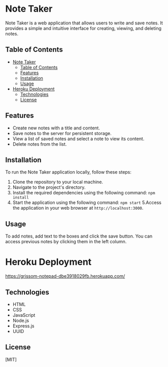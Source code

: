 # Note Taker

Note Taker is a web application that allows users to write and save notes. It provides a simple and intuitive interface for creating, viewing, and deleting notes.

## Table of Contents

- [Note Taker](#note-taker)
  - [Table of Contents](#table-of-contents)
  - [Features](#features)
  - [Installation](#installation)
  - [Usage](#usage)
- [Heroku Deployment](#heroku-deployment)
  - [Technologies](#technologies)
  - [License](#license)

## Features

- Create new notes with a title and content.
- Save notes to the server for persistent storage.
- View a list of saved notes and select a note to view its content.
- Delete notes from the list.



## Installation

To run the Note Taker application locally, follow these steps:

1. Clone the repository to your local machine.
2. Navigate to the project's directory.
3. Install the required dependencies using the following command:
   ```npm install```
4. Start the application using the following command:
   ```npm start```
5.Access the application in your web browser at `http://localhost:3000`.

## Usage

To add notes, add text to the boxes and click the save button. You can access previous notes by clicking them in the left column.

# Heroku Deployment
https://grissom-notepad-dbe3918029fb.herokuapp.com/
## Technologies

- HTML
- CSS
- JavaScript
- Node.js
- Express.js
- UUID

## License

[MIT]
